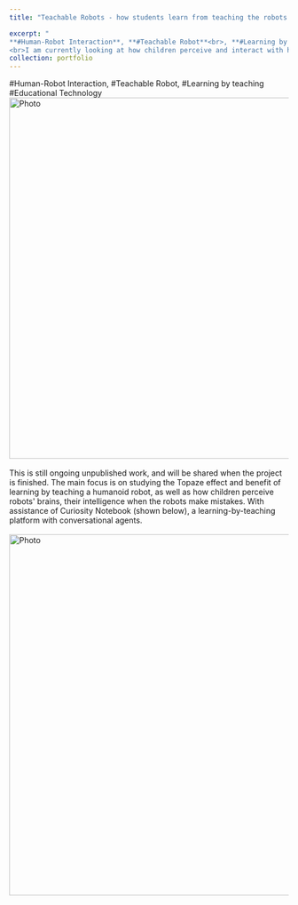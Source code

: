 ```yaml
---
title: "Teachable Robots - how students learn from teaching the robots (Coming Soon)" 

excerpt: "
**#Human-Robot Interaction**, **#Teachable Robot**<br>, **#Learning by teaching**, **#Educational Technology**<br>
<br>I am currently looking at how children perceive and interact with humanoid robots, especially when they make mistakes. One primary goal is studying how children can benefit educationally and achieve learning gains from teaching the robots. <br><img src='http://kexin-yang.github.io/images/TR/nao_playing.png?raw=true' alt='Photo' style='width: 650px;'/>"  
collection: portfolio  
---    
```

\#Human-Robot Interaction, \#Teachable Robot, \#Learning by teaching<br> \#Educational Technology <br>
<img src='http://kexin-yang.github.io/images/TR/nao_playing.png?raw=true' alt='Photo' style='width: 650px;'/>
<br><br>
This is still ongoing unpublished work, and will be shared when the project is finished. The main focus is on studying the Topaze effect and benefit of learning by teaching a humanoid robot, as well as how children perceive robots' brains, their intelligence when the robots make mistakes. With assistance of Curiosity Notebook (shown below), a learning-by-teaching platform with conversational agents. 
<br><br>
<img src='http://kexin-yang.github.io/images/TR/curiosityNotebook.png?raw=true' alt='Photo' style='width: 650px;'/> 


